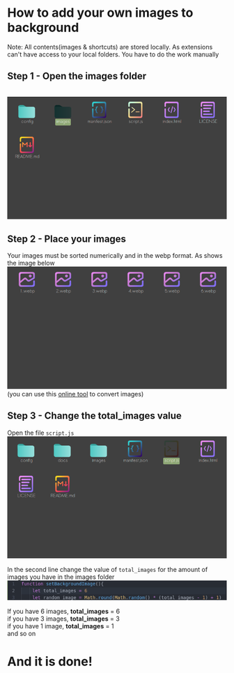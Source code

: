 # How to add your own images to background

Note: All contents(images & shortcuts) are stored locally. As extensions can't have access to your local folders. You have to do the work manually

## Step 1 - Open the images folder
<br>![](./img/change_wp1.png)

## Step 2 - Place your images
Your images must be sorted numerically and in the webp format. As shows the image below
<br>![](./img/change_wp2.png)
<br>(you can use this [online tool](https://convertio.co/webp-converter/) to convert images)

## Step 3 - Change the total_images value
Open the file ``script.js``
<br>![](./img/change_wp3.png)

In the second line change the value of ``total_images`` for the amount of images you have in the images folder
<br>![](./img/change_wp3.1.png)

If you have 6 images, **total_images** = 6
<br>if you have 3 images, **total_images** = 3
<br>if you have 1 image, **total_images** = 1
<br>and so on


# And it is done!
